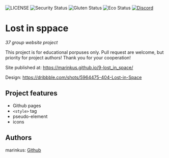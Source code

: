 ![LICENSE](https://img.shields.io/badge/license-MIT-blue.svg?style=flat-square)
![Security Status](https://img.shields.io/security-headers?label=Security&url=https%3A%2F%2Fgithub.com&style=flat-square)
![Gluten Status](https://img.shields.io/badge/Gluten-Free-green.svg)
![Eco Status](https://img.shields.io/badge/ECO-Friendly-green.svg)
[![Discord](https://discord.com/api/guilds/571393319201144843/widget.png)](https://discord.gg/dRwW4rw)

# Lost in sppace

_37 group website project_

This project is for educational porpuses only. Pull request are welcome, but priority for project authors! Thank you for your cooperation!

Site published at: https://marinkus.github.io/9-lost_in_space/

Design: https://dribbble.com/shots/5964475-404-Lost-in-Space

## Project features

-   Github pages
-   `<style>` tag
-   pseudo-element
-   icons
## Authors

marinkus: [Github](https://github.com/marinkus)